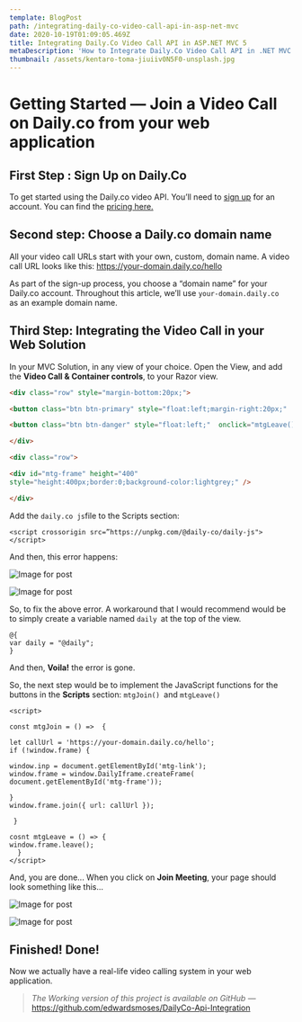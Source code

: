 ```yaml
---
template: BlogPost
path: /integrating-daily-co-video-call-api-in-asp-net-mvc
date: 2020-10-19T01:09:05.469Z
title: Integrating Daily.Co Video Call API in ASP.NET MVC 5
metaDescription: 'How to Integrate Daily.Co Video Call API in .NET MVC Application. '
thumbnail: /assets/kentaro-toma-jiuiiv0N5F0-unsplash.jpg
---
```

# Getting Started — Join a Video Call on Daily.co from your web application

## First Step : Sign Up on Daily.Co

To get started using the Daily.co video API. You’ll need to [sign up](https://dashboard.daily.co) for an account. You can find the [pricing here.](https://www.daily.co/pricing#api)

## Second step: Choose a Daily.co domain name

All your video call URLs start with your own, custom, domain name. A video call URL looks like this: <https://your-domain.daily.co/hello>

As part of the sign-up process, you choose a “domain name” for your Daily.co account. Throughout this article, we’ll use `your-domain.daily.co  `as an example domain name.

## Third Step: Integrating the Video Call in your Web Solution

In your MVC Solution, in any view of your choice. Open the View, and add the **Video Call & Container controls**, to your Razor view.

```html
<div class="row" style="margin-bottom:20px;">

<button class="btn btn-primary" style="float:left;margin-right:20px;"  onclick="mtgJoin()"> Join meeting </button>

<button class="btn btn-danger" style="float:left;"  onclick="mtgLeave()"> Leave meeting </button>

</div>

<div class="row">

<div id="mtg-frame" height="400"
style="height:400px;border:0;background-color:lightgrey;" />

</div>
```

Add the `daily.co js`file to the Scripts section:

```
<script crossorigin src=”https://unpkg.com/@daily-co/daily-js"></script>
```



And then, this error happens:

![Image for post](https://miro.medium.com/max/30/1*HAqg1kurtf8NDBhVbsQgJQ.png?q=20)

![Image for post](https://miro.medium.com/max/741/1*HAqg1kurtf8NDBhVbsQgJQ.png)

So, to fix the above error. A workaround that I would recommend would be to simply create a variable named `daily `at the top of the view.

```
@{
var daily = "@daily";
}
```

And then, **Voila!** the error is gone.

So, the next step would be to implement the JavaScript functions for the buttons in the **Scripts** section: `mtgJoin() `and `mtgLeave()`

```
<script>

const mtgJoin = () =>  {

let callUrl = 'https://your-domain.daily.co/hello';
if (!window.frame) {

window.inp = document.getElementById('mtg-link');
window.frame = window.DailyIframe.createFrame(
document.getElementById('mtg-frame'));

}
window.frame.join({ url: callUrl });

 }

cosnt mtgLeave = () => {
window.frame.leave();
  }
</script>
```

And, you are done... When you click on **Join Meeting**, your page should look something like this...

![Image for post](https://miro.medium.com/max/30/1*ACRCBitE4KeU8dvweW5PNg.png?q=20)

![Image for post](https://miro.medium.com/max/1366/1*ACRCBitE4KeU8dvweW5PNg.png)

## Finished! Done!

Now we actually have a real-life video calling system in your web application.

> *The Working version of this project is available on GitHub —*<https://github.com/edwardsmoses/DailyCo-Api-Integration>
